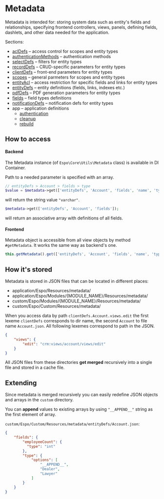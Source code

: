 # Metadata

Metadata is intended for: storing system data such as entity's fields and relationships, specifying frontend controllers, views, panels, defining fields, dashlets, and other data needed for the application.

Sections:

* [aclDefs](metadata/acl-defs.md) – access control for scopes and entity types
* [authenticationMethods](metadata/authentication-methods.md) – authentication methods
* [selectDefs](metadata/select-defs.md) – filters for entity types
* [recordDefs](metadata/record-defs.md) – CRUD-specific parameters for entity types
* [clientDefs](metadata/client-defs.md) – front-end parameters for entity types
* [scopes](metadata/scopes.md) – general parmeters for scopes and entity types
* [entityAcl](metadata/entity-acl.md) – access restriction for specific fields and links for entity types
* [entityDefs](metadata/entity-defs.md) – entity definitions (fields, links, indexes etc.)
* [pdfDefs](metadata/pdf-defs.md) – PDF generation parameters for entity types
* [fields](metadata/fields.md) – field types definitions
* [notificationDefs](metadata/notification-defs.md) – notification defs for entity types
* app – application definitions
  * [authentication](metadata/app-authentication.md)
  * [cleanup](metadata/app-cleanup.md)
  * [rebuild](metadata/app-rebuild.md)

## How to access

#### Backend

The Metadata instance (of `Espo\Core\Utils\Metadata` class) is available in DI Container.

Path to a needed parameter is specified with an array.

```php
// entityDefs > Account > fields > type
$value = $metadata->get(['entityDefs', 'Account', 'fields', 'name', 'type']);
```
will return the string value `"varchar"`.

```php
$metadata->get(['entityDefs', 'Account', 'fields']);
```
will return an associative array with definitions of all fields.


#### Frontend

Metadata object is accessible from all view objects by method `#getMetadata`. It works the same way as backend's one.

```JavaScript
this.getMetadata().get(['entityDefs', 'Account', 'fields', 'name', 'type']);
```


## How it's stored

Metadata is stored in JSON files that can be located in different places:

* application/Espo/Resources/metadata/
* application/Espo/Modules/{MODULE_NAME}/Resources/metadata/
* custom/Espo/Modules/{MODULE_NAME}/Resources/metadata/
* custom/Espo/Custom/Resources/metadata/

When you access data by path `clientDefs.Account.views.edit` the first lexeme `clientDefs` corresponds to dir name, the second `Account` to file name `Account.json`. All following lexemes correspond to path in the JSON.
```json
{
    "views": {
        "edit": "crm:views/account/views/edit" 
    }
}
```

All JSON files from these directories **get merged** recursively into a single file and stored in a cache file. 


## Extending

Since metadata is merged recursively you can easily redefine JSON objects and arrays in the `custom` directory.

You can **append** values to existing arrays by using `"__APPEND__"` string as the first element of array.

`custom/Espo/Custom/Resources/metadata/entityDefs/Account.json`:

```json
{
    "fields": {
        "employeeCount": {
          "type": "int"
        },
        "type": {
            "options": [
                "__APPEND__",
                "Dealer",
                "Lawyer"
            ]
        }
    }
}
```
